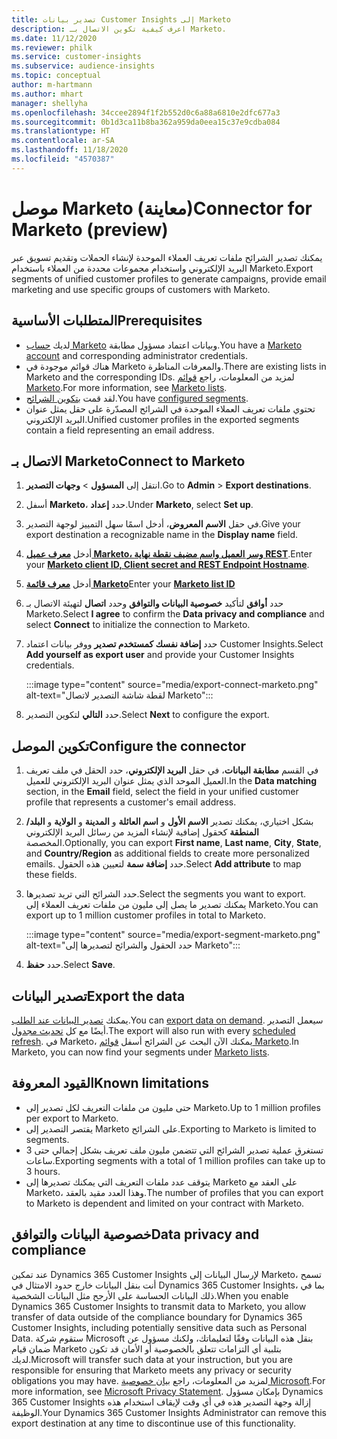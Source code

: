 ```yaml
---
title: تصدير بيانات Customer Insights إلى Marketo
description: اعرف كيفية تكوين الاتصال بـ Marketo.
ms.date: 11/12/2020
ms.reviewer: philk
ms.service: customer-insights
ms.subservice: audience-insights
ms.topic: conceptual
author: m-hartmann
ms.author: mhart
manager: shellyha
ms.openlocfilehash: 34ccee2894f1f2b552d0c6a88a6810e2dfc677a3
ms.sourcegitcommit: 0b1d3ca11b8ba362a959da0eea15c37e9cdba084
ms.translationtype: HT
ms.contentlocale: ar-SA
ms.lasthandoff: 11/18/2020
ms.locfileid: "4570387"
---
```

# <a name="connector-for-marketo-preview"></a><span data-ttu-id="e4593-103">موصل Marketo (معاينة)</span><span class="sxs-lookup"><span data-stu-id="e4593-103">Connector for Marketo (preview)</span></span>

<span data-ttu-id="e4593-104">يمكنك تصدير الشرائح ملفات تعريف العملاء الموحدة لإنشاء الحملات وتقديم تسويق عبر البريد الإلكتروني واستخدام مجموعات محددة من العملاء باستخدام Marketo.</span><span class="sxs-lookup"><span data-stu-id="e4593-104">Export segments of unified customer profiles to generate campaigns, provide email marketing and use specific groups of customers with Marketo.</span></span>

## <a name="prerequisites"></a><span data-ttu-id="e4593-105">المتطلبات الأساسية</span><span class="sxs-lookup"><span data-stu-id="e4593-105">Prerequisites</span></span>

-   <span data-ttu-id="e4593-106">لديك [حساب Marketo](https://login.marketo.com/) وبيانات اعتماد مسؤول مطابقة.</span><span class="sxs-lookup"><span data-stu-id="e4593-106">You have a [Marketo account](https://login.marketo.com/) and corresponding administrator credentials.</span></span>
-   <span data-ttu-id="e4593-107">هناك قوائم موجودة في Marketo والمعرفات المناظرة.</span><span class="sxs-lookup"><span data-stu-id="e4593-107">There are existing lists in Marketo and the corresponding IDs.</span></span> <span data-ttu-id="e4593-108">لمزيد من المعلومات، راجع [قوائم Marketo](https://docs.marketo.com/display/public/DOCS/Understanding+Static+Lists).</span><span class="sxs-lookup"><span data-stu-id="e4593-108">For more information, see [Marketo lists](https://docs.marketo.com/display/public/DOCS/Understanding+Static+Lists).</span></span>
-   <span data-ttu-id="e4593-109">لقد قمت [بتكوين الشرائح](segments.md).</span><span class="sxs-lookup"><span data-stu-id="e4593-109">You have [configured segments](segments.md).</span></span>
-   <span data-ttu-id="e4593-110">تحتوي ملفات تعريف العملاء الموحدة في الشرائح المصدّرة على حقل يمثل عنوان البريد الإلكتروني.</span><span class="sxs-lookup"><span data-stu-id="e4593-110">Unified customer profiles in the exported segments contain a field representing an email address.</span></span>

## <a name="connect-to-marketo"></a><span data-ttu-id="e4593-111">الاتصال بـ Marketo</span><span class="sxs-lookup"><span data-stu-id="e4593-111">Connect to Marketo</span></span>

1. <span data-ttu-id="e4593-112">انتقل إلى **المسؤول** > **وجهات التصدير**.</span><span class="sxs-lookup"><span data-stu-id="e4593-112">Go to **Admin** > **Export destinations**.</span></span>

1. <span data-ttu-id="e4593-113">أسفل **Marketo**، حدد **إعداد**.</span><span class="sxs-lookup"><span data-stu-id="e4593-113">Under **Marketo**, select **Set up**.</span></span>

1. <span data-ttu-id="e4593-114">في حقل **الاسم المعروض**، أدخل اسمًا سهل التمييز لوجهة التصدير.</span><span class="sxs-lookup"><span data-stu-id="e4593-114">Give your export destination a recognizable name in the **Display name** field.</span></span>

1. <span data-ttu-id="e4593-115">أدخل **[معرف عميل Marketo، وسر العميل واسم مضيف نقطة نهاية REST](https://developers.marketo.com/rest-api/authentication/)**.</span><span class="sxs-lookup"><span data-stu-id="e4593-115">Enter your **[Marketo client ID, Client secret and REST Endpoint Hostname](https://developers.marketo.com/rest-api/authentication/)**.</span></span>

1. <span data-ttu-id="e4593-116">أدخل **[معرف قائمة Marketo](https://docs.marketo.com/display/public/DOCS/Understanding+Static+Lists)**</span><span class="sxs-lookup"><span data-stu-id="e4593-116">Enter your **[Marketo list ID](https://docs.marketo.com/display/public/DOCS/Understanding+Static+Lists)**</span></span> 

1. <span data-ttu-id="e4593-117">حدد **أوافق** لتأكيد **خصوصية البيانات والتوافق‬** وحدد **اتصال** لتهيئة الاتصال بـ Marketo.</span><span class="sxs-lookup"><span data-stu-id="e4593-117">Select **I agree** to confirm the **Data privacy and compliance** and select **Connect** to initialize the connection to Marketo.</span></span>

1. <span data-ttu-id="e4593-118">حدد **إضافة نفسك كمستخدم تصدير** ووفر بيانات اعتماد Customer Insights.</span><span class="sxs-lookup"><span data-stu-id="e4593-118">Select **Add yourself as export user** and provide your Customer Insights credentials.</span></span>

   :::image type="content" source="media/export-connect-marketo.png" alt-text="لقطة شاشة التصدير لاتصال Marketo":::

1. <span data-ttu-id="e4593-120">حدد **التالي** لتكوين التصدير.</span><span class="sxs-lookup"><span data-stu-id="e4593-120">Select **Next** to configure the export.</span></span>

## <a name="configure-the-connector"></a><span data-ttu-id="e4593-121">تكوين الموصل</span><span class="sxs-lookup"><span data-stu-id="e4593-121">Configure the connector</span></span>

1. <span data-ttu-id="e4593-122">في القسم **مطابقة البيانات**، في حقل **البريد الإلكتروني**، حدد الحقل في ملف تعريف العميل الموحد الذي يمثل عنوان البريد الإلكتروني للعميل.</span><span class="sxs-lookup"><span data-stu-id="e4593-122">In the **Data matching** section, in the **Email** field, select the field in your unified customer profile that represents a customer's email address.</span></span> 

1. <span data-ttu-id="e4593-123">بشكل اختياري، يمكنك تصدير **الاسم الأول** و **اسم العائلة** و **المدينة** و **الولاية** و **البلد/المنطقة** كحقول إضافية لإنشاء المزيد من رسائل البريد الإلكتروني المخصصة.</span><span class="sxs-lookup"><span data-stu-id="e4593-123">Optionally, you can export **First name**, **Last name**, **City**, **State**, and **Country/Region**  as additional fields to create more personalized emails.</span></span> <span data-ttu-id="e4593-124">حدد **إضافة سمة** لتعيين هذه الحقول.</span><span class="sxs-lookup"><span data-stu-id="e4593-124">Select **Add attribute** to map these fields.</span></span>

1. <span data-ttu-id="e4593-125">حدد الشرائح التي تريد تصديرها.</span><span class="sxs-lookup"><span data-stu-id="e4593-125">Select the segments you want to export.</span></span> <span data-ttu-id="e4593-126">يمكنك تصدير ما يصل إلى مليون من ملفات تعريف العملاء إلى Marketo.</span><span class="sxs-lookup"><span data-stu-id="e4593-126">You can export up to 1 million customer profiles in total to Marketo.</span></span>

   :::image type="content" source="media/export-segment-marketo.png" alt-text="حدد الحقول والشرائح لتصديرها إلى Marketo":::

1. <span data-ttu-id="e4593-128">حدد **حفظ**.</span><span class="sxs-lookup"><span data-stu-id="e4593-128">Select **Save**.</span></span>

## <a name="export-the-data"></a><span data-ttu-id="e4593-129">تصدير البيانات</span><span class="sxs-lookup"><span data-stu-id="e4593-129">Export the data</span></span>

<span data-ttu-id="e4593-130">يمكنك [تصدير البيانات عند الطلب](export-destinations.md).</span><span class="sxs-lookup"><span data-stu-id="e4593-130">You can [export data on demand](export-destinations.md).</span></span> <span data-ttu-id="e4593-131">سيعمل التصدير أيضًا مع كل [تحديث مجدول](system.md#schedule-tab).</span><span class="sxs-lookup"><span data-stu-id="e4593-131">The export will also run with every [scheduled refresh](system.md#schedule-tab).</span></span> <span data-ttu-id="e4593-132">في Marketo، يمكنك الآن البحث عن الشرائح أسفل [قوائم Marketo](ttps://docs.marketo.com/display/public/DOCS/Understanding+Static+Lists).</span><span class="sxs-lookup"><span data-stu-id="e4593-132">In Marketo, you can now find your segments under [Marketo lists](ttps://docs.marketo.com/display/public/DOCS/Understanding+Static+Lists).</span></span>

## <a name="known-limitations"></a><span data-ttu-id="e4593-133">القيود المعروفة</span><span class="sxs-lookup"><span data-stu-id="e4593-133">Known limitations</span></span>

- <span data-ttu-id="e4593-134">حتى مليون من ملفات التعريف لكل تصدير إلى Marketo.</span><span class="sxs-lookup"><span data-stu-id="e4593-134">Up to 1 million profiles per export to Marketo.</span></span>
- <span data-ttu-id="e4593-135">يقتصر التصدير إلى Marketo على الشرائح.</span><span class="sxs-lookup"><span data-stu-id="e4593-135">Exporting to Marketo is limited to segments.</span></span>
- <span data-ttu-id="e4593-136">تستغرق عملية تصدير الشرائح التي تتضمن مليون ملف تعريف بشكل إجمالي حتى 3 ساعات.</span><span class="sxs-lookup"><span data-stu-id="e4593-136">Exporting segments with a total of 1 million profiles can take up to 3 hours.</span></span> 
- <span data-ttu-id="e4593-137">يتوقف عدد ملفات التعريف التي يمكنك تصديرها إلى Marketo على العقد مع Marketo، وهذا العدد مقيد بالعقد.</span><span class="sxs-lookup"><span data-stu-id="e4593-137">The number of profiles that you can export to Marketo is dependent and limited on your contract with Marketo.</span></span>

## <a name="data-privacy-and-compliance"></a><span data-ttu-id="e4593-138">خصوصية البيانات والتوافق</span><span class="sxs-lookup"><span data-stu-id="e4593-138">Data privacy and compliance</span></span>

<span data-ttu-id="e4593-139">عند تمكين Dynamics 365 Customer Insights لإرسال البيانات إلى Marketo، تسمح أنت بنقل البيانات خارج حدود الامتثال في Dynamics 365 Customer Insights، بما في ذلك البيانات الحساسة على الأرجح مثل البيانات الشخصية.</span><span class="sxs-lookup"><span data-stu-id="e4593-139">When you enable Dynamics 365 Customer Insights to transmit data to Marketo, you allow transfer of data outside of the compliance boundary for Dynamics 365 Customer Insights, including potentially sensitive data such as Personal Data.</span></span> <span data-ttu-id="e4593-140">ستقوم شركة Microsoft بنقل هذه البيانات وفقًا لتعليماتك، ولكنك مسؤول عن ضمان قيام Marketo بتلبية أي التزامات تتعلق بالخصوصية أو الأمان قد تكون لديك.</span><span class="sxs-lookup"><span data-stu-id="e4593-140">Microsoft will transfer such data at your instruction, but you are responsible for ensuring that Marketo meets any privacy or security obligations you may have.</span></span> <span data-ttu-id="e4593-141">لمزيد من المعلومات، راجع [بيان خصوصية Microsoft](https://go.microsoft.com/fwlink/?linkid=396732).</span><span class="sxs-lookup"><span data-stu-id="e4593-141">For more information, see [Microsoft Privacy Statement](https://go.microsoft.com/fwlink/?linkid=396732).</span></span>
<span data-ttu-id="e4593-142">بإمكان مسؤول Dynamics 365 Customer Insights إزالة وجهة التصدير هذه في أي وقت لإيقاف استخدام هذه الوظيفة.</span><span class="sxs-lookup"><span data-stu-id="e4593-142">Your Dynamics 365 Customer Insights Administrator can remove this export destination at any time to discontinue use of this functionality.</span></span>
